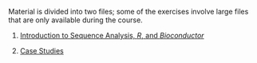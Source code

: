 Material is divided into two files; some of the exercises involve large files that are only available during the course.

1. [Introduction to Sequence Analysis, _R_, and _Bioconductor_](vignettes/A01_RBiocForSequenceAnalysis.Rmd)

2. [Case Studies](vignettes/A02_CaseStudies.Rmd)
